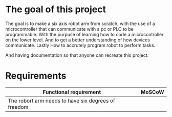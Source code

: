 # The goal of this project

The goal is to make a six axis robot arm from scratch, with the use of a microcontroller that can communicate with a pc or PLC to be programmable. 
With the purpuse of learning how to code a microcontroller on the lower level. And to get a better understanding of how devices communicate. Lastly 
How to accrutely program robot to perform tasks. 

And having documentation so that anyone can recreate this project.

# Requirements
|Functional requirement|MoSCoW|
| ----- | ------ |  
|The robort arm needs to have six degrees of freedom | 